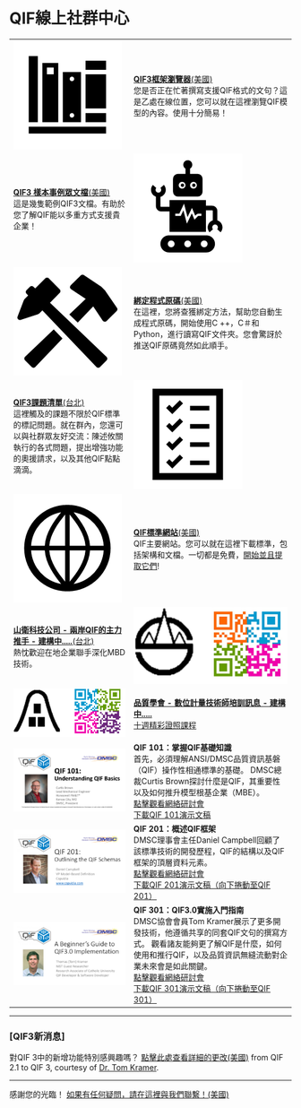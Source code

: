 # QIF線上社群中心 

|  |  |
| :---        |     :---      |
| [![](img/docs.png?raw=true)](https://qualityinformationframework.github.io/qif3-browser/qif3.html)   |  [**QIF3框架瀏覽器**(美國)](https://qualityinformationframework.github.io/qif3-browser/qif3.html) <br>您是否正在忙著撰寫支援QIF格式的文句？這是乙處在線位置，您可以就在這裡瀏覽QIF模型的內容。使用十分簡易！ |
| [**QIF3 樣本事例眾文檔**(美國)](https://github.com/QualityInformationFramework/qif-community/tree/master/samples) <br> 這是幾隻範例QIF3文檔。有助於您了解QIF能以多重方式支援貴企業！ | [![](img/samples.png?raw=true)](https://github.com/QualityInformationFramework/qif-community/tree/master/samples) |
| [![](img/bindings.png?raw=true)](https://github.com/QualityInformationFramework/qif-community/tree/master/bindings)   | [**綁定程式原碼**(美國)](https://github.com/QualityInformationFramework/qif-community/tree/master/bindings) <br> 在這裡，您將查獲綁定方法，幫助您自動生成程式原碼，開始使用C ++，C＃和Python，進行讀寫QIF文件夾。您會驚訝於推送QIF原碼竟然如此順手。     |
| [**QIF3課題清單**(台北)](https://github.com/CNS-QIF/QualityInformationFramework.github.io/issues)  <br> 這裡觸及的課題不限於QIF標準的標記問題。就在群內，您還可以與社群眾友好交流：陳述攸關執行的各式問題，提出增強功能的奧援請求，以及其他QIF點點滴滴。   | [![](img/issues.png?raw=true)](https://github.com/QualityInformationFramework/qif-community/issues) |
| [![](img/website.png?raw=true)](http://qifstandards.org/)   | [**QIF標準網站**(美國)](http://qifstandards.org/) <br> QIF主要網站。您可以就在這裡下載標準，包括架構和文檔。一切都是免費，[開始並且提取它們](http://qifstandards.org/download/)! |
| [**山衛科技公司 - 兩岸QIF的主力推手 - 建構中.....**(台北)](https://www.samwells.com/bc/)  <br> 熱忱歡迎在地企業聯手深化MBD技術。   | [![](img/samwell_QR.png?raw=true)](https://github.com/QualityInformationFramework/qif-community/issues) |
| [![](img/CSQ_QR.png?raw=true)](http://qifstandards.org/)   | [**品質學會 - 數位計量技術師培訓訊息 - 建構中.....**](http://www.csq.org.tw/mp.asp?mp=1) <br> [十週精彩證照課程](http://www.csq.org.tw/mp.asp?mp=1) |
| [![](img/QIF101.png?raw=true)](http://qifstandards.org/)   | **QIF 101：掌握QIF基礎知識**  <br> 首先，必須理解ANSI/DMSC品質資訊基磐（QIF）操作性相通標準的基礎。 DMSC總裁Curtis Brown探討什麼是QIF，其重要性以及如何推升模型根基企業（MBE）。 <br>  [點擊觀看網絡研討會](https://youtu.be/3vsDCkxfIZg?DMSC=QIFTutorials)  <br> [下載QIF 101演示文稿](https://qifstandards.org/wp-content/uploads/2014/08/QIF-Webinar-PDF-Combined.pdf) |
| [![](img/QIF201.png?raw=true)](https://qualityinformationframework.github.io/qif3-browser/qif3.html)   |  **QIF 201：概述QIF框架** <br>DMSC理事會主任Daniel Campbell回顧了該標準技術的開發歷程，QIF的結構以及QIF框架的頂層資料元素。<br>  [點擊觀看網絡研討會](https://youtu.be/_OqZzdjB5lo?DMSC=QIFTutorials)  <br> [下載QIF 201演示文稿（向下捲動至QIF 201）](https://qifstandards.org/wp-content/uploads/2014/08/QIF-Webinar-PDF-Combined.pdf) |
| [![](img/QIF301.png?raw=true)](https://qualityinformationframework.github.io/qif3-browser/qif3.html)   |  **QIF 301：QIF3.0實施入門指南** <br>DMSC協會會員Tom Kramer展示了更多開發技術，他遵循共享的同套QIF文句的撰寫方式。 觀看諸友能夠更了解QIF是什麼，如何使用和推行QIF，以及品質資訊無縫流動對企業未來會是如此關鍵。<br>  [點擊觀看網絡研討會](https://youtu.be/F-hHwdNUy_M?DMSC=QIFTutorials)  <br> [下載QIF 301演示文稿（向下捲動至QIF 301）](https://qifstandards.org/wp-content/uploads/2014/08/QIF-Webinar-PDF-Combined.pdf) |

---

### [QIF3新消息]

對QIF 3中的新增功能特別感興趣嗎？ [點擊此處查看詳細的更改(美國)](https://qualityinformationframework.github.io/QIF3.0ChangesFrom2.1.pdf) from QIF 2.1 to QIF 3, courtesy of [Dr. Tom Kramer](https://www.nist.gov/people/thomas-kramer). 


---
  
感謝您的光臨！ [如果有任何疑問，請在這裡與我們聯繫！(美國)](https://qifstandards.org/contact/)
